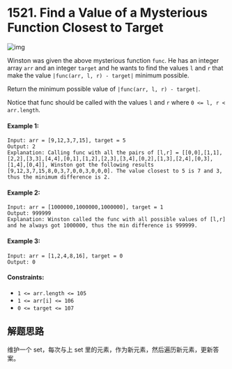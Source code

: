 # 1521. Find a Value of a Mysterious Function Closest to Target

![img](https://assets.leetcode.com/uploads/2020/07/09/change.png)

Winston was given the above mysterious function `func`. He has an integer array `arr` and an integer `target` and he wants to find the values `l` and `r` that make the value `|func(arr, l, r) - target|` minimum possible.

Return the minimum possible value of `|func(arr, l, r) - target|`.

Notice that func should be called with the values `l` and `r` where `0 <= l, r < arr.length`.

#### Example 1:

```
Input: arr = [9,12,3,7,15], target = 5
Output: 2
Explanation: Calling func with all the pairs of [l,r] = [[0,0],[1,1],[2,2],[3,3],[4,4],[0,1],[1,2],[2,3],[3,4],[0,2],[1,3],[2,4],[0,3],[1,4],[0,4]], Winston got the following results [9,12,3,7,15,8,0,3,7,0,0,3,0,0,0]. The value closest to 5 is 7 and 3, thus the minimum difference is 2.
```

#### Example 2:

```
Input: arr = [1000000,1000000,1000000], target = 1
Output: 999999
Explanation: Winston called the func with all possible values of [l,r] and he always got 1000000, thus the min difference is 999999.
```

#### Example 3:

```
Input: arr = [1,2,4,8,16], target = 0
Output: 0
``` 

#### Constraints:

+ `1 <= arr.length <= 105`
+ `1 <= arr[i] <= 106`
+ `0 <= target <= 107`

## 解题思路

维护一个 set，每次与上 set 里的元素，作为新元素，然后遍历新元素，更新答案。
